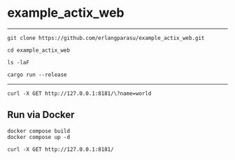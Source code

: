 # example_actix_web

---

```shell
git clone https://github.com/erlangparasu/example_actix_web.git
```


```shell
cd example_actix_web

ls -laF
```


```shell
cargo run --release
```

---

```shell
curl -X GET http://127.0.0.1:8181/\?name=world
```

## Run via Docker

```shell
docker compose build
docker compose up -d
```

```shell
curl -X GET http://127.0.0.1:8181/
```
